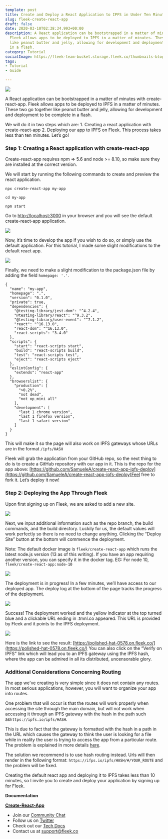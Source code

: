 ```yaml
---
template: post
title: Create and Deploy a React Application to IPFS in Under Ten Minutes
slug: fleek-create-react-app
draft: false
date: 2020-03-10T02:38:34.993+00:00
description: A React application can be bootstrapped in a matter of minutes with create-react-app.
  Fleek allows apps to be deployed to IPFS in a matter of minutes. These two go together
  like peanut butter and jelly, allowing for development and deployment to be complete
  in a flash.
category: Tutorial
socialImage: https://fleek-team-bucket.storage.fleek.co/thumbnails-blog/CreateReactAppSocialimage.png
tags:
- Tutorial
- Guide

---
```

![](https://fleek-team-bucket.storage.fleek.co/thumbnails-blog/CreateReactAppSocialimage.png)

A React application can be bootstrapped in a matter of minutes with create-react-app. Fleek allows apps to be deployed to IPFS in a matter of minutes. These two go together like peanut butter and jelly, allowing for development and deployment to be complete in a flash.

We will do it in two steps which are: 1. Creating a react application with create-react-app 2. Deploying our app to IPFS on Fleek. This process takes less than ten minutes. Let’s go!

### Step 1: Creating a React application with create-react-app

Create-react-app requires npm => 5.6 and node >= 8.10, so make sure they are installed at the correct version.

We will start by running the following commands to create and preview the react application.

`npx create-react-app my-app`

`cd my-app`

`npm start`

Go to [http://localhost:3000](http://localhost:3000) in your browser and you will see the default create-react-app application.

![](./media/1-localhost.png)

Now, it’s time to develop the app if you wish to do so, or simply use the default application. For this tutorial, I made some slight modifications to the default react app.

![](./media/2createreactapp.png)

Finally, we need to make a slight modification to the package.json file by adding the field `homepage: '.'`.

    {
      "name": "my-app",
      "homepage": ".",
      "version": "0.1.0",
      "private": true,
      "dependencies": {
        "@testing-library/jest-dom": "^4.2.4",
        "@testing-library/react": "^9.3.2",
        "@testing-library/user-event": "^7.1.2",
        "react": "^16.13.0",
        "react-dom": "^16.13.0",
        "react-scripts": "3.4.0"
      },
      "scripts": {
        "start": "react-scripts start",
        "build": "react-scripts build",
        "test": "react-scripts test",
        "eject": "react-scripts eject"
      },
      "eslintConfig": {
        "extends": "react-app"
      },
      "browserslist": {
        "production": [
          ">0.2%",
          "not dead",
          "not op_mini all"
        ],
        "development": [
          "last 1 chrome version",
          "last 1 firefox version",
          "last 1 safari version"
        ]
      }
    }

This will make it so the page will also work on IPFS gateways whose URLs are in the format `/ipfs/HASH`

Fleek will grab the application from your GitHub repo, so the next thing to do is to create a GitHub repository with our app in it. This is the repo for the app above: [https://github.com/SamueleA/create-react-app-ipfs-deploy](https://github.com/SamueleA/create-react-app-ipfs-deploy)Feel free to fork it. Let’s deploy it now!

### Step 2: Deploying the App Through Fleek

Upon first signing up on Fleek, we are asked to add a new site.

![](./media/3-add-site.png)

Next, we input additional information such as the repo branch, the build commands, and the build directory. Luckily for us, the default values will work perfectly so there is no need to change anything. Clicking the “Deploy Site” button at the bottom will commence the deployment.

Note: The default docker image is `fleek/create-react-app` which runs the latest node.js version (13 as of this writing). If you have an app requiring another version, you can specify it in the docker tag. EG: For node 10, `fleek/create-react-app:node-10`

![](./media/4reactapp.png)

The deployment is in progress! In a few minutes, we’ll have access to our deployed app. The deploy log at the bottom of the page tracks the progress of the deployment.

![](./media/5reactapp.png)

Success! The deployment worked and the yellow indicator at the top turned blue and a clickable URL ending in .tmnl.co appeared. This URL is provided by Fleek and it points to the IPFS deployment.

![](./media/6-og-success.png)

Here is the link to see the result: [https://polished-hat-0578.on.fleek.co/](https://polished-hat-0578.on.fleek.co/) You can also click on the “Verify on IPFS” link which will lead you to an IPFS gateway using the IPFS hash, where the app can be admired in all its distributed, uncensorable glory.

### **Additional Considerations Concerning Routing**

The app we've creating is very simple since it does not contain any routes. In most serious applications, however, you will want to organize your app into routes.

One problem that will occur is that the routes will work properly when accessing the site through the main domain, but will not work when accessing it through an IPFS gateway with the hash in the path such as`https://ipfs.io/ipfs/HASH`.

This is due to fact that the gateway is formatted with the hash in a path in the URL which causes the gateway to think the user is looking for a file while in reality the user is trying to access the app from a particular route. The problem is explained in more details [here](https://youtu.be/EOca15VdP-8?t=155).

The solution we recommend is to use hash routing instead. Urls will then render in the following format: `https://ifps.io/ipfs/HASH/#/YOUR_ROUTE` and the problem will be fixed.

Creating the default react app and deploying it to IPFS takes less than 10 minutes, so I invite you to create and deploy your application by signing up for Fleek.

**Documentation**

[**Create-React-App**](https://reactjs.org/docs/create-a-new-react-app.html)

* Join our [Community Chat](https://slack.fleek.co/)
* Follow us on [Twitter](https://twitter.com/FleekHQ)
* Check out our [Tech Docs](https://docs.fleek.co/)
* Contact us at support@fleek.co